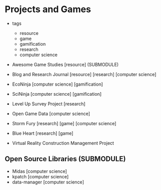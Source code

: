 # Projects and Games

- tags
    - resource
    - game
    - gamification
    - research
    - computer science

- Awesome Game Studies [resource] (SUBMODULE)
- Blog and Research Journal [resource] [research] [computer science]

- EcoNinja [computer science] [gamification]
- SciNinja [computer science] [gamification]
- Level Up Survey Project [research]
- Open Game Data [computer science]
- Storm Fury [research] [game] [computer science]
- Blue Heart [research] [game]
- Virtual Reality Construction Management Project

## Open Source Libraries (SUBMODULE)
- Midas [computer science]
- kpatch [computer science]
- data-manager [computer science]
